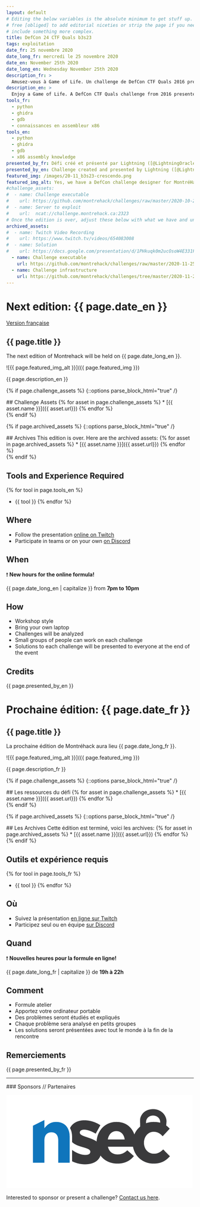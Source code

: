```yaml
---
layout: default
# Editing the below variables is the absolute minimum to get stuff up. Feel
# free [obliged] to add editorial niceties or strip the page if you need to
# include something more complex.
title: DefCon 24 CTF Quals b3s23
tags: exploitation
date_fr: 25 novembre 2020
date_long_fr: mercredi le 25 novembre 2020
date_en: November 25th 2020
date_long_en: Wednesday November 25th 2020
description_fr: >
  Amusez-vous à Game of Life. Un challenge de DefCon CTF Quals 2016 présenté par la conceptrice du challenge elle-même!
description_en: >
  Enjoy a Game of Life. A DefCon CTF Quals challenge from 2016 presented by the challenge designer herself!
tools_fr: 
  - python
  - ghidra
  - gdb
  - connaissances en assembleur x86
tools_en: 
  - python
  - ghidra
  - gdb
  - x86 assembly knowledge
presented_by_fr: Défi créé et présenté par Lightning ([@LightningOracle](https://twitter.com/LightningOracle)) dans le cadre de [DefCon 24 CTF Quals](https://www.defcon.org/html/defcon-24/dc-24-index.html)
presented_by_en: Challenge created and presented by Lightning ([@LightningOracle](https://twitter.com/LightningOracle)) for [DefCon 24 CTF Quals](https://www.defcon.org/html/defcon-24/dc-24-index.html)
featured_img: /images/20-11_b3s23-crescendo.png
featured_img_alt: Yes, we have a DefCon challenge designer for MontréHack
#challenge_assets:
#  - name: Challenge executable
#    url: https://github.com/montrehack/challenges/raw/master/2020-10-25_defcon-b3s23/challenge/b3s23
#  - name: Server to exploit
#    url:  ncat://challenge.montrehack.ca:2323
# Once the edition is over, adjust these below with what we have and uncomment
archived_assets:
#  - name: Twitch Video Recording
#    url: https://www.twitch.tv/videos/654083008
#  - name: Solution
#    url: https://docs.google.com/presentation/d/1PHkuqk0m2ucOsoW4E331F965g9PFOz75Ci5-RLQpGAM/edit#slide=id.g89ba1ca4f6_0_211
  - name: Challenge executable
    url: https://github.com/montrehack/challenges/raw/master/2020-11-25_defcon-b3s23/challenge/b3s23
  - name: Challenge infrastructure
    url: https://github.com/montrehack/challenges/tree/master/2020-11-25_defcon-b3s23/
---
```


# Next edition: {{ page.date_en }}

[Version française](#french)

## {{ page.title }}

The next edition of Montrehack will be held on {{ page.date_long_en }}.

![{{ page.featured_img_alt }}]({{ page.featured_img }})

{{ page.description_en }}

{% if page.challenge_assets %}
{::options parse_block_html="true" /}
<div class="assets">
## Challenge Assets
{% for asset in page.challenge_assets %}
* [{{ asset.name }}]({{ asset.url}})
{% endfor %}
</div>
{% endif %}

{% if page.archived_assets %}
{::options parse_block_html="true" /}
<div class="archives">
## Archives
This edition is over. Here are the archived assets:
{% for asset in page.archived_assets %}
* [{{ asset.name }}]({{ asset.url}})
{% endfor %}
</div>
{% endif %}

## Tools and Experience Required

{% for tool in page.tools_en %}
* {{ tool }}
{% endfor %}

## Where

* Follow the presentation [online on Twitch](https://twitch.tv/montrehack/)
* Participate in teams or on your own [on Discord](https://discord.gg/4qfFwPX)

## When

:heavy_exclamation_mark: **New hours for the online formula!**

{{ page.date_long_en | capitalize }} from **7pm to 10pm**

## How

* Workshop style
* Bring your own laptop
* Challenges will be analyzed
* Small groups of people can work on each challenge
* Solutions to each challenge will be presented to everyone at the end of the event

## Credits

{{ page.presented_by_en }}


<a id="french"></a>
# Prochaine édition: {{ page.date_fr }}

## {{ page.title }}

La prochaine édition de Montréhack aura lieu {{ page.date_long_fr }}.

![{{ page.featured_img_alt }}]({{ page.featured_img }})

{{ page.description_fr }}

{% if page.challenge_assets %}
{::options parse_block_html="true" /}
<div class="assets">
## Les ressources du défi
{% for asset in page.challenge_assets %}
* [{{ asset.name }}]({{ asset.url}})
{% endfor %}
</div>
{% endif %}

{% if page.archived_assets %}
{::options parse_block_html="true" /}
<div class="archives">
## Les Archives
Cette édition est terminé, voici les archives:
{% for asset in page.archived_assets %}
* [{{ asset.name }}]({{ asset.url}})
{% endfor %}
</div>
{% endif %}

## Outils et expérience requis

{% for tool in page.tools_fr %}
* {{ tool }}
{% endfor %}

## Où

* Suivez la présentation [en ligne sur Twitch](https://twitch.tv/montrehack/)
* Participez seul ou en équipe [sur Discord](https://discord.gg/4qfFwPX)

## Quand

:heavy_exclamation_mark: **Nouvelles heures pour la formule en ligne!**

{{ page.date_long_fr | capitalize }} de **19h à 22h**

## Comment

* Formule atelier
* Apportez votre ordinateur portable
* Des problèmes seront étudiés et expliqués
* Chaque problème sera analysé en petits groupes
* Les solutions seront présentées avec tout le monde à la fin de la rencontre

## Remerciements

{{ page.presented_by_fr }}



<hr/>
### Sponsors // Partenaires

[![NorthSec](/images/nsec_logo.png)](https://nsec.io/)

Interested to sponsor or present a challenge? [Contact us here](https://docs.google.com/forms/d/e/1FAIpQLSecc0vfe3pIwMJjIBCYW4G43ZwtagwVESu_qHKnglnBc3R3ww/viewform?usp=sf_link).
